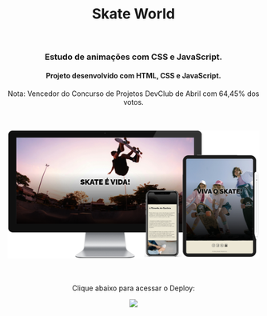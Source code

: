 <h1 align="center">
  Skate World</h1>
<br>
<h3 align="center">Estudo de animações com CSS e JavaScript.</h3>
<h4 align="center">Projeto desenvolvido com HTML, CSS e JavaScript.</h4>
<p align="center">Nota: Vencedor do Concurso de Projetos DevClub de Abril com 64,45% dos votos.</p>
<br>
<br>

<div align="center">
  <img width="800px" src="https://github.com/feliperyo/skate-world/blob/master/assets/mockup.png?raw=true"/>
</div>
<br>
<div align="center">
  <br>
  <p>Clique abaixo para acessar o Deploy:</p>
<a href="https://feliperyo.github.io/skate-world/" target="_blank"><img src="https://img.shields.io/website-up-down-green-red/http/cv.lbesson.qc.to.svg"></a>
</div>
